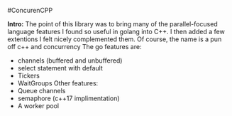 #ConcurenCPP

**Intro:** The point of this library was to bring many of the parallel-focused language features I found so useful in golang into C++. I then added a few extentions I felt nicely complemented them. Of course, the name is a pun off c++ and concurrency
The go features are:
 - channels (buffered and unbuffered)
 - select statement with default
 - Tickers
 - WaitGroups
Other features:
 - Queue channels
 - semaphore (c++17 implimentation)
 - A worker pool